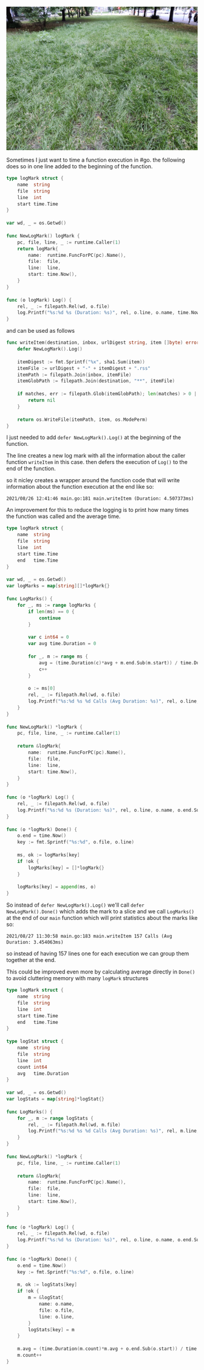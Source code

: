 ![](/public/IMG_20210720_211108.webp)

Sometimes I just want to time a function execution in #go. the following does so in one line added to the beginning of the function.

```go
type logMark struct {
	name  string
	file  string
	line  int
	start time.Time
}

var wd, _ = os.Getwd()

func NewLogMark() logMark {
	pc, file, line, _ := runtime.Caller(1)
	return logMark{
		name:  runtime.FuncForPC(pc).Name(),
		file:  file,
		line:  line,
		start: time.Now(),
	}
}

func (o logMark) Log() {
	rel, _ := filepath.Rel(wd, o.file)
	log.Printf("%s:%d %s (Duration: %s)", rel, o.line, o.name, time.Now().Sub(o.start).String())
}
```

and can be used as follows
```go
func writeItem(destination, inbox, urlDigest string, item []byte) error {
	defer NewLogMark().Log()

	itemDigest := fmt.Sprintf("%x", sha1.Sum(item))
	itemFile := urlDigest + "-" + itemDigest + ".rss"
	itemPath := filepath.Join(inbox, itemFile)
	itemGlobPath := filepath.Join(destination, "**", itemFile)

	if matches, err := filepath.Glob(itemGlobPath); len(matches) > 0 || err != nil {
		return nil
	}

	return os.WriteFile(itemPath, item, os.ModePerm)
}
```

I just needed to add `defer NewLogMark().Log()` at the beginning of the function.

The line creates a new log mark with all the information about the caller function `writeItem` in this case. then defers the execution of `Log()` to the end of the function.

so it nicley creates a wrapper around the function code that will write information about the function execution at the end like so:

```
2021/08/26 12:41:46 main.go:181 main.writeItem (Duration: 4.507373ms)
```

An improvement for this to reduce the logging is to print how many times the function was called and the average time.

```go
type logMark struct {
	name  string
	file  string
	line  int
	start time.Time
	end   time.Time
}

var wd, _ = os.Getwd()
var logMarks = map[string][]*logMark{}

func LogMarks() {
	for _, ms := range logMarks {
		if len(ms) == 0 {
			continue
		}

		var c int64 = 0
		var avg time.Duration = 0

		for _, m := range ms {
			avg = (time.Duration(c)*avg + m.end.Sub(m.start)) / time.Duration(c+1)
			c++
		}

		o := ms[0]
		rel, _ := filepath.Rel(wd, o.file)
		log.Printf("%s:%d %s %d Calls (Avg Duration: %s)", rel, o.line, o.name, c, avg.String())
	}
}

func NewLogMark() *logMark {
	pc, file, line, _ := runtime.Caller(1)

	return &logMark{
		name:  runtime.FuncForPC(pc).Name(),
		file:  file,
		line:  line,
		start: time.Now(),
	}
}

func (o *logMark) Log() {
	rel, _ := filepath.Rel(wd, o.file)
	log.Printf("%s:%d %s (Duration: %s)", rel, o.line, o.name, o.end.Sub(o.start).String())
}

func (o *logMark) Done() {
	o.end = time.Now()
	key := fmt.Sprintf("%s:%d", o.file, o.line)

	ms, ok := logMarks[key]
	if !ok {
		logMarks[key] = []*logMark{}
	}

	logMarks[key] = append(ms, o)
}
```

So instead of `defer NewLogMark().Log()` we'll call `defer NewLogMark().Done()` which adds the mark to a slice and we call `LogMarks()` at the end of our `main` function which will print statistics about the marks like so:

```
2021/08/27 11:30:58 main.go:183 main.writeItem 157 Calls (Avg Duration: 3.454063ms)
```

so instead of having 157 lines one for each execution we can group them together at the end.

This could be improved even more by calculating average directly in `Done()` to avoid cluttering memory with many `logMark` structures

```go
type logMark struct {
	name  string
	file  string
	line  int
	start time.Time
	end   time.Time
}

type logStat struct {
	name  string
	file  string
	line  int
	count int64
	avg   time.Duration
}

var wd, _ = os.Getwd()
var logStats = map[string]*logStat{}

func LogMarks() {
	for _, m := range logStats {
		rel, _ := filepath.Rel(wd, m.file)
		log.Printf("%s:%d %s %d Calls (Avg Duration: %s)", rel, m.line, m.name, m.count, m.avg.String())
	}
}

func NewLogMark() *logMark {
	pc, file, line, _ := runtime.Caller(1)

	return &logMark{
		name:  runtime.FuncForPC(pc).Name(),
		file:  file,
		line:  line,
		start: time.Now(),
	}
}

func (o *logMark) Log() {
	rel, _ := filepath.Rel(wd, o.file)
	log.Printf("%s:%d %s (Duration: %s)", rel, o.line, o.name, o.end.Sub(o.start).String())
}

func (o *logMark) Done() {
	o.end = time.Now()
	key := fmt.Sprintf("%s:%d", o.file, o.line)

	m, ok := logStats[key]
	if !ok {
		m = &logStat{
			name: o.name,
			file: o.file,
			line: o.line,
		}
		logStats[key] = m
	}

	m.avg = (time.Duration(m.count)*m.avg + o.end.Sub(o.start)) / time.Duration(m.count+1)
	m.count++
}
```
